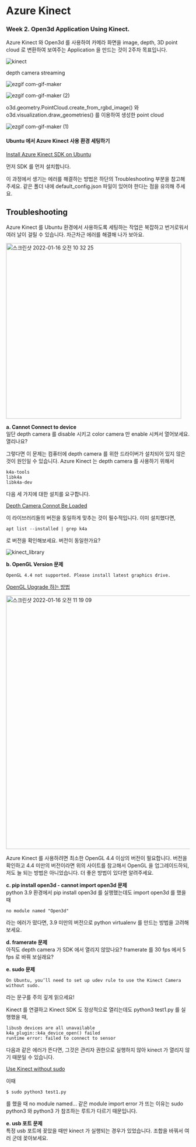 # Azure Kinect

### Week 2. Open3d Application Using Kinect. 

Azure Kinect 와 Open3d 를 사용하여 카메라 화면을 image, depth, 3D point cloud 로 변환하여 보여주는 Application 을 만드는 것이 2주차 목표입니다. 

![kinect](https://user-images.githubusercontent.com/52185595/149642458-b52f2c13-9610-412f-919c-ab719007ab5b.png)

depth camera streaming

![ezgif com-gif-maker](https://user-images.githubusercontent.com/52185595/149646546-f291d3a3-3f6b-4513-9dd3-ff80a5205ac0.gif)

![ezgif com-gif-maker (2)](https://user-images.githubusercontent.com/52185595/149692164-698d9a87-8436-4873-836a-a17a65e58b03.gif)


o3d.geometry.PointCloud.create_from_rgbd_image() 와 <br/>
o3d.visualization.draw_geometries() 를 이용하여 생성한 point cloud


![ezgif com-gif-maker (1)](https://user-images.githubusercontent.com/52185595/149689730-f7b71ef8-cc50-45a4-9caa-b037df75b19d.gif)




#### Ubuntu 에서 Azure Kinect 사용 환경 세팅하기 

[Install Azure Kinect SDK on Ubuntu](https://tianyusong.com/2019/11/13/how-to-install-azure-kinect-sdk-on-ubuntu-16-04/)

먼저 SDK 를 먼저 설치합니다. 

이 과정에서 생기는 에러를 해결하는 방법은 하단의 Troubleshooting 부분을 참고해 주세요. 
같은 폴더 내에 default_config.json 파일이 있어야 한다는 점을 유의해 주세요. 

## Troubleshooting


Azure Kinect 를 Ubuntu 환경에서 사용하도록 세팅하는 작업은 복잡하고 번거로워서 여러 날이 걸릴 수 있습니다. 차근차근 에러를 해결해 나가 보아요. 

<img width="480" alt="스크린샷 2022-01-16 오전 10 32 25" src="https://user-images.githubusercontent.com/52185595/149643891-82ddd9da-eb51-4a26-9566-4f95979c76e7.png">

**a. Cannot Connect to device**
<br/>
일단 depth camera 를 disable 시키고 color camera 만 enable 시켜서 열어보세요. 
열리나요? 


그렇다면 이 문제는 컴퓨터에 depth camera 를 위한 드라이버가 설치되어 있지 않은 것이 원인일 수 있습니다. 
Azure Kinect 는 depth camera 를 사용하기 위해서 
```
k4a-tools
libk4a
libk4a-dev
```
다음 세 가지에 대한 설치를 요구합니다. 

[Depth Camera Connot Be Loaded](https://github.com/microsoft/Azure-Kinect-Sensor-SDK/issues/1453)

이 라이브러리들의 버전을 동일하게 맞추는 것이 필수적입니다. 이미 설치했다면, 

```
apt list --installed | grep k4a 
```
로 버전을 확인해보세요. 버전이 동일한가요?

![kinect_library](https://user-images.githubusercontent.com/52185595/149643785-bcd3bef1-cfc8-4853-b6bf-3f305365451a.png)


**b. OpenGL Version 문제**
<br/>
```
OpenGL 4.4 not supported. Please install latest graphics drive. 
```

[OpenGL Upgrade 하는 방법](https://www.reddit.com/r/Ubuntu/comments/8tpq05/how_can_update_my_display_driver_to_opengl_33/)

<img width="693" alt="스크린샷 2022-01-16 오전 11 19 09" src="https://user-images.githubusercontent.com/52185595/149644790-9bc1b6d7-acff-44bb-90d0-61ccb79b6f19.png">

Azure Kinect 를 사용하려면 최소한 OpenGL 4.4 이상의 버전이 필요합니다. 버전을 확인하고 4.4 미만의 버전이라면 위의 사이트를 참고해서 OpenGL 을 업그레이드하되, 저도 늘 되는 방법은 아니었습니다. 
더 좋은 방법이 있다면 알려주세요. 

**c. pip install open3d - cannot import open3d 문제**
<br/>
python 3.9 환경에서 pip install open3d 를 실행했는데도 import open3d 를 했을 때 

```
no module named "Open3d" 
```
라는 에러가 떴다면, 3.9 미만의 버전으로 python virtualenv 를 만드는 방법을 고려해보세요. 

**d. framerate 문제**
<br/>
아직도 depth camera 가 SDK 에서 열리지 않았나요? 
framerate 를 30 fps 에서 5 fps 로 바꿔 보실래요? 

**e. sudo 문제**
<br/>

```
On Ubuntu, you’ll need to set up udev rule to use the Kinect Camera without sudo. 
```
라는 문구를 주의 깊게 읽으세요! 

Kinect 를 연결하고 Kinect SDK 도 정상적으로 열리는데도 python3 test1.py 를 실행했을 때, 

```
libusb devices are all unavailable
k4a_plugin::k4a_device_open() failed
runtime error: failed to connect to sensor
```

다음과 같은 에러가 뜬다면, 그것은 관리자 권한으로 실행하지 않아 kinect 가 열리지 않기 때문일 수 있습니다. 

[Use Kinect without sudo](https://github.com/microsoft/Azure-Kinect-Sensor-SDK/blob/develop/docs/usage.md#linux-device-setup)

이때 

```
$ sudo python3 test1.py
```

를 했을 때 no module named... 같은 module import error 가 뜨는 이유는  sudo python3 와 python3 가 참조하는 루트가 다르기 때문입니다.

**e. usb 포트 문제**
<br/>
특정 usb 포트에 꽂았을 때만 kinect 가 실행되는 경우가 있었습니다. 조합을 바꿔서 여러 군데 꽂아보세요. 
